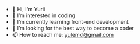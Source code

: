 - 👋 Hi, I’m Yurii
- 👀 I’m interested in coding
- 🌱 I’m currently learning front-end development
- 💞️ I’m looking for the best way to become a coder
- 📫 How to reach me: yulemd@gmail.com

<!---
yulemd/yulemd is a ✨ special ✨ repository because its `README.md` (this file) appears on your GitHub profile.
You can click the Preview link to take a look at your changes.
--->
